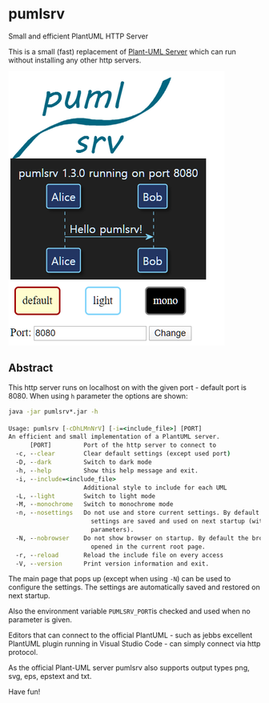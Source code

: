 # pumlsrv
Small and efficient PlantUML HTTP Server

This is a small (fast) replacement of [Plant-UML Server](https://github.com/plantuml/plantuml-server) which can run without installing any other http servers.

![pumlsrv mainpage](mainpage.png "Main Page")

## Abstract
This http server runs on localhost on with the given port - default port is 8080. When using `h` parameter the options are shown: 
```cmd
java -jar pumlsrv*.jar -h

Usage: pumlsrv [-cDhLMnNrV] [-i=<include_file>] [PORT]
An efficient and small implementation of a PlantUML server.
      [PORT]         Port of the http server to connect to
  -c, --clear        Clear default settings (except used port)
  -D, --dark         Switch to dark mode
  -h, --help         Show this help message and exit.
  -i, --include=<include_file>
                     Additional style to include for each UML
  -L, --light        Switch to light mode
  -M, --monochrome   Switch to monochrome mode
  -n, --nosettings   Do not use and store current settings. By default the last
                       settings are saved and used on next startup (without
                       parameters).
  -N, --nobrowser    Do not show browser on startup. By default the browser is
                       opened in the current root page.
  -r, --reload       Reload the include file on every access
  -V, --version      Print version information and exit.

```

The main page that pops up (except when using `-N`) can be used to configure the settings. The settings are automatically saved and restored on next startup.

Also the environment variable `PUMLSRV_PORT`is checked and used when no parameter is given.

Editors that can connect to the official PlantUML - such as jebbs excellent PlantUML plugin running in Visual Studio Code - can simply connect via http protocol.

As the official Plant-UML server pumlsrv also supports output types png, svg, eps, epstext and txt.

Have fun!
